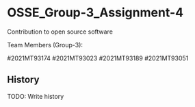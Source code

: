# OSSE_Group-3_Assignment-4
Contribution to open source software 

Team Members (Group-3):

#2021MT93174
#2021MT93023
#2021MT93189
#2021MT93051

## History
TODO: Write history

